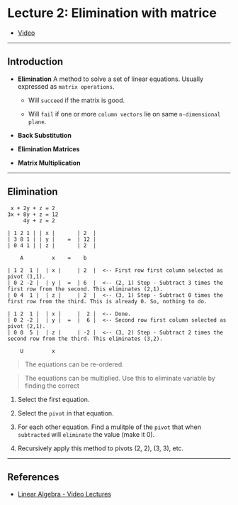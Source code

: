 # Lecture 2: Elimination with matrice 

* [Video](https://ocw.mit.edu/courses/mathematics/18-06-linear-algebra-spring-2010/video-lectures/lecture-2-elimination-with-matrices/)

---

## Introduction

* __Elimination__ A method to solve a set of linear equations. Usually expressed as `matrix operations`.

    * Will `succeed` if the matrix is good.

    * Will `fail` if one or more `column vectors` lie on same `n-dimensional plane`.

* __Back Substitution__

* __Elimination Matrices__

* __Matrix Multiplication__

---

## Elimination

```
 x + 2y + z = 2
3x + 8y + z = 12
     4y + z = 2

| 1 2 1 | | x |       | 2  |
| 3 8 1 | | y |    =  | 12 |
| 0 4 1 | | z |       | 2  |

    A         x    =    b

| 1 2  1 |  | x |     | 2  |  <-- First row first column selected as pivot (1,1).
| 0 2 -2 |  | y |  =  | 6  |  <-- (2, 1) Step - Subtract 3 times the first row from the second. This eliminates (2,1).
| 0 4  1 |  | z |     | 2  |  <-- (3, 1) Step - Subtract 0 times the first row from the third. This is already 0. So, nothing to do.

| 1 2  1 |  | x |     |  2 |  <-- Done.
| 0 2 -2 |  | y |  =  |  6 |  <-- Second row first column selected as pivot (2,1).
| 0 0  5 |  | z |     | -2 |  <-- (3, 2) Step - Subtract 2 times the second row from the third. This eliminates (3,2).

    U         x

```

> The equations can be re-ordered.

> The equations can be multiplied. Use this to eliminate variable by finding the correct

1. Select the first equation.

2. Select the `pivot` in that equation.

3. For each other equation. Find a mulitple of the `pivot` that when `subtracted` will `eliminate` the value (make it 0).

4. Recursively apply this method to pivots (2, 2), (3, 3), etc.

---

## References

* [Linear Algebra - Video Lectures](https://ocw.mit.edu/courses/mathematics/18-06-linear-algebra-spring-2010/video-lectures/)
